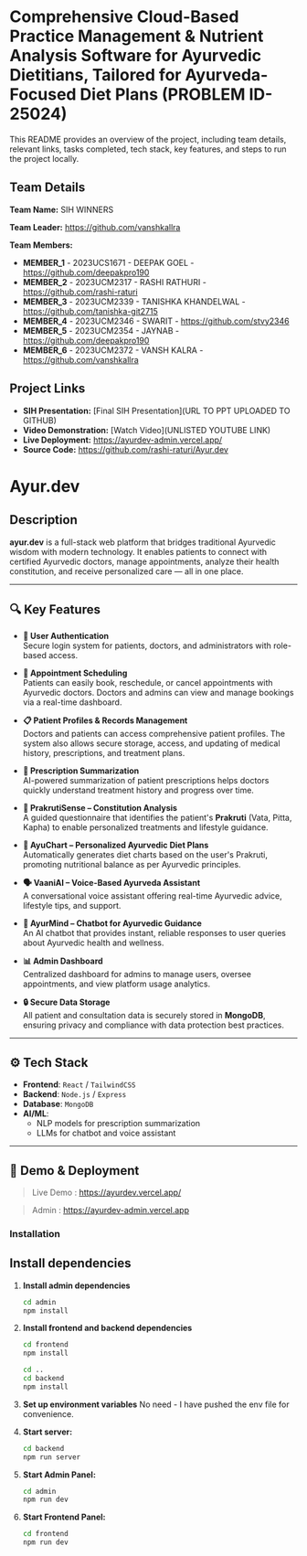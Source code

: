 # Comprehensive Cloud-Based Practice Management & Nutrient Analysis Software for Ayurvedic Dietitians, Tailored for Ayurveda-Focused Diet Plans (PROBLEM ID-25024)

This README provides an overview of the project, including team details, relevant links, tasks completed, tech stack, key features, and steps to run the project locally.

## Team Details

**Team Name:** SIH WINNERS

**Team Leader:** https://github.com/vanshkallra

**Team Members:**

- **MEMBER_1** - 2023UCS1671 - DEEPAK GOEL - https://github.com/deepakpro190
- **MEMBER_2** - 2023UCM2317 - RASHI RATHURI - https://github.com/rashi-raturi
- **MEMBER_3** - 2023UCM2339 - TANISHKA KHANDELWAL - https://github.com/tanishka-git2715
- **MEMBER_4** - 2023UCM2346 - SWARIT - https://github.com/stvy2346
- **MEMBER_5** - 2023UCM2354 - JAYNAB - https://github.com/deepakpro190
- **MEMBER_6** - 2023UCM2372 - VANSH KALRA - https://github.com/vanshkallra

## Project Links

- **SIH Presentation:** [Final SIH Presentation](URL TO PPT UPLOADED TO GITHUB)
- **Video Demonstration:** [Watch Video](UNLISTED YOUTUBE LINK)
- **Live Deployment:** https://ayurdev-admin.vercel.app/
- **Source Code:** https://github.com/rashi-raturi/Ayur.dev



# Ayur.dev

## Description
**ayur.dev** is a full-stack web platform that bridges traditional Ayurvedic wisdom with modern technology. It enables patients to connect with certified Ayurvedic doctors, manage appointments, analyze their health constitution, and receive personalized care — all in one place.

---

## 🔍 Key Features

- **🔐 User Authentication**  
  Secure login system for patients, doctors, and administrators with role-based access.

- **📅 Appointment Scheduling**  
  Patients can easily book, reschedule, or cancel appointments with Ayurvedic doctors. Doctors and admins can view and manage bookings via a real-time dashboard.

- **📋 Patient Profiles & Records Management**  
  Doctors and patients can access comprehensive patient profiles. The system also allows secure storage, access, and updating of medical history, prescriptions, and treatment plans.

- **🧾 Prescription Summarization**  
  AI-powered summarization of patient prescriptions helps doctors quickly understand treatment history and progress over time.

- **🧬 PrakrutiSense – Constitution Analysis**  
  A guided questionnaire that identifies the patient's **Prakruti** (Vata, Pitta, Kapha) to enable personalized treatments and lifestyle guidance.

- **🥗 AyuChart – Personalized Ayurvedic Diet Plans**  
  Automatically generates diet charts based on the user's Prakruti, promoting nutritional balance as per Ayurvedic principles.

- **🗣️ VaaniAI – Voice-Based Ayurveda Assistant**  
  A conversational voice assistant offering real-time Ayurvedic advice, lifestyle tips, and support.

- **💬 AyurMind – Chatbot for Ayurvedic Guidance**  
  An AI chatbot that provides instant, reliable responses to user queries about Ayurvedic health and wellness.

- **📊 Admin Dashboard**  
  Centralized dashboard for admins to manage users, oversee appointments, and view platform usage analytics.

- **🔒 Secure Data Storage**  
  All patient and consultation data is securely stored in **MongoDB**, ensuring privacy and compliance with data protection best practices.

---

## ⚙️ Tech Stack

- **Frontend**: `React` / `TailwindCSS`
- **Backend**: `Node.js` / `Express` 
- **Database**: `MongoDB` 
- **AI/ML**:
  - NLP models for prescription summarization
  - LLMs for chatbot and voice assistant
---

## 🚀 Demo & Deployment
> Live Demo : https://ayurdev.vercel.app/

> Admin : https://ayurdev-admin.vercel.app

### Installation

## Install dependencies

1. **Install admin dependencies**
   ```bash
   cd admin
   npm install
   ```

2. **Install frontend and backend dependencies**
   ```bash
   cd frontend
   npm install
   ```

   ```bash
   cd ..
   cd backend
   npm install
   ```

3. **Set up environment variables**
   No need - I have pushed the env file for convenience.

4. **Start server:**
   ```bash
   cd backend
   npm run server
   ```

5. **Start Admin Panel:**
   ```bash
   cd admin
   npm run dev
   ```

6. **Start Frontend Panel:**
   ```bash
   cd frontend
   npm run dev
   ```




